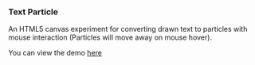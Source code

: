 ### Text Particle
An HTML5 canvas experiment for converting drawn text to particles with mouse interaction (Particles will move away on mouse hover).

You can view the demo [here](https://jonathanching.github.io/text-particles/index.html)